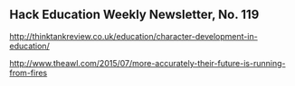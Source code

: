 ## Hack Education Weekly Newsletter, No. 119

http://thinktankreview.co.uk/education/character-development-in-education/

http://www.theawl.com/2015/07/more-accurately-their-future-is-running-from-fires
